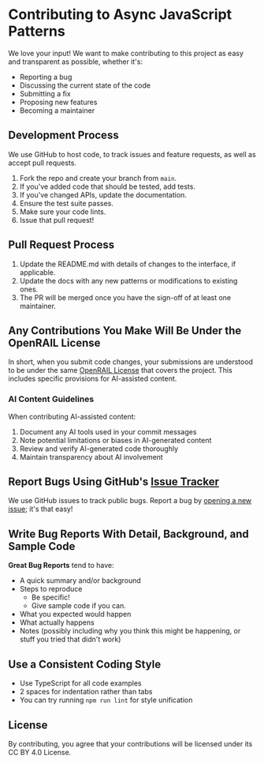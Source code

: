 # Contributing to Async JavaScript Patterns

We love your input! We want to make contributing to this project as easy and
transparent as possible, whether it's:

- Reporting a bug
- Discussing the current state of the code
- Submitting a fix
- Proposing new features
- Becoming a maintainer

## Development Process

We use GitHub to host code, to track issues and feature requests, as well as
accept pull requests.

1. Fork the repo and create your branch from `main`.
2. If you've added code that should be tested, add tests.
3. If you've changed APIs, update the documentation.
4. Ensure the test suite passes.
5. Make sure your code lints.
6. Issue that pull request!

## Pull Request Process

1. Update the README.md with details of changes to the interface, if applicable.
2. Update the docs with any new patterns or modifications to existing ones.
3. The PR will be merged once you have the sign-off of at least one maintainer.

## Any Contributions You Make Will Be Under the OpenRAIL License

In short, when you submit code changes, your submissions are understood to be under the same
[OpenRAIL License](LICENSE) that covers the project. This includes specific provisions for
AI-assisted content.

### AI Content Guidelines

When contributing AI-assisted content:

1. Document any AI tools used in your commit messages
2. Note potential limitations or biases in AI-generated content
3. Review and verify AI-generated code thoroughly
4. Maintain transparency about AI involvement

## Report Bugs Using GitHub's [Issue Tracker](https://github.com/Underwood-Inc/async-mastery/issues)

We use GitHub issues to track public bugs. Report a bug by
[opening a new issue](https://github.com/Underwood-Inc/async-mastery/issues/new);
it's that easy!

## Write Bug Reports With Detail, Background, and Sample Code

**Great Bug Reports** tend to have:

- A quick summary and/or background
- Steps to reproduce
  - Be specific!
  - Give sample code if you can.
- What you expected would happen
- What actually happens
- Notes (possibly including why you think this might be happening, or stuff you
  tried that didn't work)

## Use a Consistent Coding Style

- Use TypeScript for all code examples
- 2 spaces for indentation rather than tabs
- You can try running `npm run lint` for style unification

## License

By contributing, you agree that your contributions will be licensed under its CC
BY 4.0 License.
